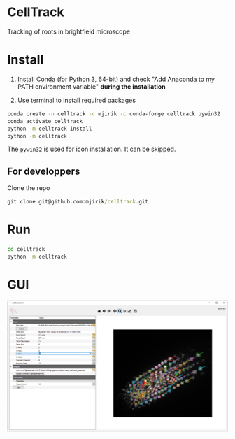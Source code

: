 # CellTrack
Tracking of roots in brightfield microscope


# Install 

1. [Install Conda](https://conda.io/miniconda.html) (for Python 3, 64-bit) and  check "Add Anaconda to my PATH environment variable" 
**during the installation**

2. Use terminal to install required packages
```bash
conda create -n celltrack -c mjirik -c conda-forge celltrack pywin32
conda activate celltrack
python -m celltrack install
python -m celltrack
```

The `pywin32` is used for icon installation. It can be skipped.

## For developpers

Clone the repo
```cmd
git clone git@github.com:mjirik/celltrack.git
```

# Run

```cmd
cd celltrack
python -m celltrack
```

# GUI
![graphics](docs/graphics/screenshot_gui03.png)

